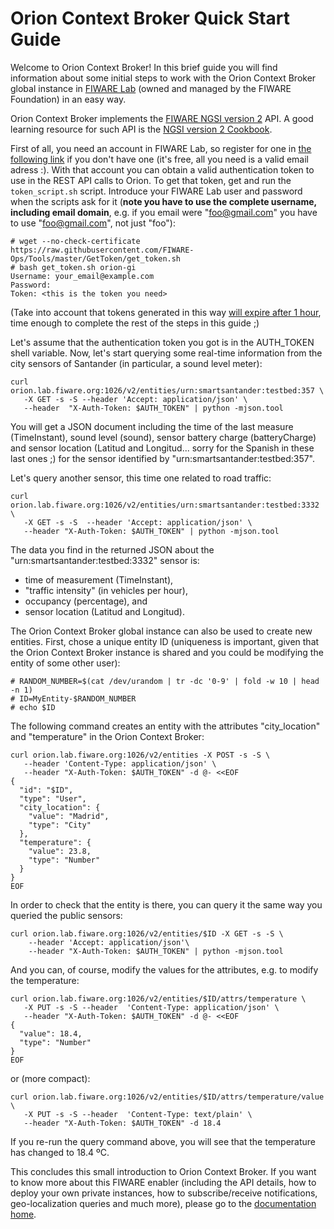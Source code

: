 # Orion Context Broker Quick Start Guide

Welcome to Orion Context Broker! In this brief guide you will find information about some initial steps to work with the
Orion Context Broker global instance in [FIWARE Lab](https://lab.fiware.org) (owned and managed by the FIWARE Foundation) in an easy way.

Orion Context Broker implements the [FIWARE NGSI version 2](http://fiware.github.io/context.Orion/api/v2/stable/) API.
A good learning resource for such API is the
[NGSI version 2 Cookbook](http://fiware.github.io/context.Orion/api/v2/stable/cookbook/).

First of all, you need an account in FIWARE Lab, so register for one in [the following link](https://account.lab.fiware.org/sign_up) if you don't have one (it's free, all you need is a valid email adress :). With that account you can obtain a valid authentication token to use in the REST API calls to Orion. To get that token, get and run the `token_script.sh` script. Introduce your FIWARE Lab user and password when the scripts ask for it (**note you have to use the complete username, including email domain**, e.g. if you email were "foo@gmail.com" you have to use "foo@gmail.com", not just "foo"):

    # wget --no-check-certificate https://raw.githubusercontent.com/FIWARE-Ops/Tools/master/GetToken/get_token.sh
    # bash get_token.sh orion-gi
    Username: your_email@example.com
    Password:
    Token: <this is the token you need>

(Take into account that tokens generated in this way
[will expire after 1 hour](http://stackoverflow.com/questions/39835218/orion-context-broker-global-instance-token),
time enough to complete the rest of the steps in this guide ;)

Let's assume that the authentication token you got is in the AUTH_TOKEN shell variable. Now, let's start querying some real-time information from the city sensors of Santander (in particular, a sound level meter):
``` 
curl orion.lab.fiware.org:1026/v2/entities/urn:smartsantander:testbed:357 \
   -X GET -s -S --header 'Accept: application/json' \
   --header  "X-Auth-Token: $AUTH_TOKEN" | python -mjson.tool
``` 
You will get a JSON document including the time of the last measure (TimeInstant), sound level (sound), sensor battery charge (batteryCharge) and sensor location (Latitud and Longitud... sorry for the Spanish in these last ones ;) for the sensor identified by "urn:smartsantander:testbed:357".

Let's query another sensor, this time one related to road traffic:
``` 
curl orion.lab.fiware.org:1026/v2/entities/urn:smartsantander:testbed:3332 \
   -X GET -s -S  --header 'Accept: application/json' \
   --header "X-Auth-Token: $AUTH_TOKEN" | python -mjson.tool
``` 
The data you find in the returned JSON about the "urn:smartsantander:testbed:3332" sensor is:

* time of measurement (TimeInstant),
* "traffic intensity" (in vehicles per hour),
* occupancy (percentage), and
* sensor location (Latitud and Longitud).

The Orion Context Broker global instance can also be used to create new entities. First, chose a unique entity ID (uniqueness is important, given that the Orion Context Broker instance is shared and you could be modifying the entity of some other user):

    # RANDOM_NUMBER=$(cat /dev/urandom | tr -dc '0-9' | fold -w 10 | head -n 1)
    # ID=MyEntity-$RANDOM_NUMBER
    # echo $ID

The following command creates an entity with the attributes "city_location" and "temperature" in the Orion Context Broker:

``` 
curl orion.lab.fiware.org:1026/v2/entities -X POST -s -S \
   --header 'Content-Type: application/json' \
   --header "X-Auth-Token: $AUTH_TOKEN" -d @- <<EOF
{
  "id": "$ID",
  "type": "User",
  "city_location": {
    "value": "Madrid",
    "type": "City"
  },
  "temperature": {
    "value": 23.8,
    "type": "Number"
  }
}
EOF
``` 

In order to check that the entity is there, you can query it the same way you queried the public sensors:

``` 
curl orion.lab.fiware.org:1026/v2/entities/$ID -X GET -s -S \
    --header 'Accept: application/json'\
    --header "X-Auth-Token: $AUTH_TOKEN" | python -mjson.tool
``` 
And you can, of course, modify the values for the attributes, e.g. to modify the temperature:

```
curl orion.lab.fiware.org:1026/v2/entities/$ID/attrs/temperature \
   -X PUT -s -S --header  'Content-Type: application/json' \
   --header "X-Auth-Token: $AUTH_TOKEN" -d @- <<EOF
{
  "value": 18.4,
  "type": "Number"
}
EOF
```

or (more compact):

```
curl orion.lab.fiware.org:1026/v2/entities/$ID/attrs/temperature/value \
   -X PUT -s -S --header  'Content-Type: text/plain' \
   --header "X-Auth-Token: $AUTH_TOKEN" -d 18.4
```

If you re-run the query command above, you will see that the temperature has changed to 18.4 ºC.

This concludes this small introduction to Orion Context Broker. If you want to know more about this FIWARE enabler (including the API details, how to deploy your own private instances, how to subscribe/receive notifications, geo-localization queries and much more), please go to the [documentation home](http://github.com/telefonicaid/fiware-orion). 
